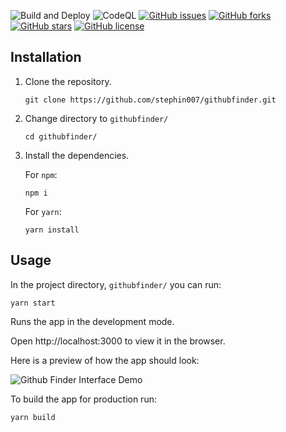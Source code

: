 ![Build and Deploy](https://github.com/stephin007/githubfinder/workflows/Build%20and%20Deploy/badge.svg?branch=main)  ![CodeQL](https://github.com/stephin007/githubfinder/workflows/CodeQL/badge.svg?branch=main)
[![GitHub issues](https://img.shields.io/github/issues/stephin007/githubfinder)](https://github.com/stephin007/githubfinder/issues)
[![GitHub forks](https://img.shields.io/github/forks/stephin007/githubfinder)](https://github.com/stephin007/githubfinder/network)
[![GitHub stars](https://img.shields.io/github/stars/stephin007/githubfinder)](https://github.com/stephin007/githubfinder/stargazers)
[![GitHub license](https://img.shields.io/github/license/stephin007/githubfinder)](https://github.com/stephin007/githubfinder/blob/main/LICENSE)

## Installation
1. Clone the repository.

    ```
    git clone https://github.com/stephin007/githubfinder.git
    ```

2. Change directory to `githubfinder/`

    ```
    cd githubfinder/
    ```

3. Install the dependencies.

    For `npm`:
    ```
    npm i
    ```

    For `yarn`:
    ```
    yarn install
    ```

## Usage
In the project directory, `githubfinder/` you can run:

```
yarn start
```
Runs the app in the development mode.

Open http://localhost:3000 to view it in the browser.

Here is a preview of how the app should look:

![Github Finder Interface Demo](https://i.imgur.com/r9KrMeS.gif)


To build the app for production run:
```
yarn build
```
